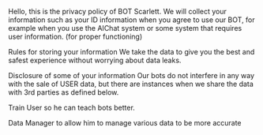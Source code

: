 Hello, this is the privacy policy of BOT Scarlett.
We will collect your information such as your ID information when you agree to use our BOT, 
for example when you use the AIChat system or some system that requires user information. (for proper functioning)

Rules for storing your information
We take the data to give you the best and safest experience without worrying about data leaks.

Disclosure of some of your information
Our bots do not interfere in any way with the sale of USER data, but there are instances when we share the data with 3rd parties as defined below.

Train User so he can teach bots better.

Data Manager to allow him to manage various data to be more accurate
